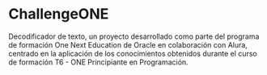 # ChallengeONE
Decodificador de texto, un proyecto desarrollado como parte del programa de formación One Next Education de Oracle en colaboración con Alura, centrado en la aplicación de los conocimientos obtenidos durante el curso de formación T6 - ONE Principiante en Programación.
